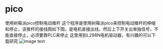 # pico
使用树莓派pico控制电动推杆
这个程序是使用树莓派pico来控制电动推杆的伸缩和停止，该推杆的接线图如下图，是电机直接出线，然后上下开关出单独信号，不能直接停止，必须要靠PLC来停止
这里用到L298N电机驱动器，有兴趣的可以下载研究
![image text](https://github.com/free3yang/img_sto/blob/ab0912411007c40a2316ba1154915b48d8996149/%E6%8E%A5%E7%BA%BF%E5%9B%BE.jpg)
